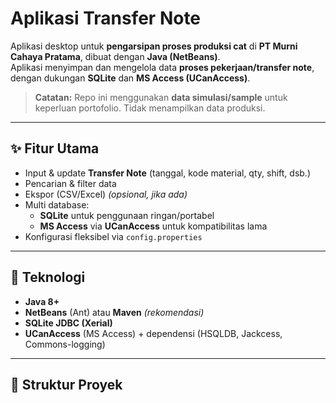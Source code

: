 # Aplikasi Transfer Note

Aplikasi desktop untuk **pengarsipan proses produksi cat** di **PT Murni Cahaya Pratama**, dibuat dengan **Java (NetBeans)**.  
Aplikasi menyimpan dan mengelola data **proses pekerjaan/transfer note**, dengan dukungan **SQLite** dan **MS Access (UCanAccess)**.

> **Catatan:** Repo ini menggunakan **data simulasi/sample** untuk keperluan portofolio. Tidak menampilkan data produksi.

---

## ✨ Fitur Utama
- Input & update **Transfer Note** (tanggal, kode material, qty, shift, dsb.)
- Pencarian & filter data
- Ekspor (CSV/Excel) *(opsional, jika ada)*
- Multi database:
  - **SQLite** untuk penggunaan ringan/portabel
  - **MS Access** via **UCanAccess** untuk kompatibilitas lama
- Konfigurasi fleksibel via `config.properties`

---

## 🧱 Teknologi
- **Java 8+**
- **NetBeans** (Ant) atau **Maven** *(rekomendasi)*
- **SQLite JDBC (Xerial)**
- **UCanAccess** (MS Access) + dependensi (HSQLDB, Jackcess, Commons-logging)

---

## 📂 Struktur Proyek
